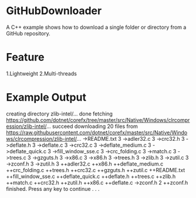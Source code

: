 # GitHubDownloader
A C++ example shows how to download a single folder or directory from a GitHub repository.

# Feature
1.Lightweight
2.Multi-threads

# Example Output
creating directory zlib-intel/... done
fetching https://github.com/dotnet/corefx/tree/master/src/Native/Windows/clrcompression/zlib-intel/... succeed
downloading 20 files from https://raw.githubusercontent.com/dotnet/corefx/master/src/Native/Windows/clrcompression/zlib-intel/...
->README.txt 3
->adler32.c 3
->crc32.h 3
->deflate.h 3
->deflate.c 3
->crc32.c 3
->deflate_medium.c 3
->deflate_quick.c 3
->fill_window_sse.c 3
->crc_folding.c 3
->match.c 3
->trees.c 3
->gzguts.h 3
->x86.c 3
->x86.h 3
->trees.h 3
->zlib.h 3
->zutil.c 3
->zconf.h 3
->zutil.h 3
++adler32.c
++x86.h
++deflate_medium.c
++crc_folding.c
++trees.h
++crc32.c
++gzguts.h
++zutil.c
++README.txt
++fill_window_sse.c
++deflate_quick.c
++deflate.h
++trees.c
++zlib.h
++match.c
++crc32.h
++zutil.h
++x86.c
++deflate.c
->zconf.h 2
++zconf.h
finished.
Press any key to continue . . .